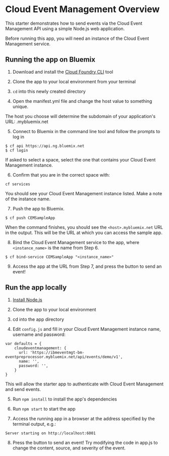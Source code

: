 # Cloud Event Management Overview
This starter demonstrates how to send events via the Cloud Event Management API using a simple Node.js web application. 

Before running this app, you will need an instance of the Cloud Event Management service. 


## Running the app on Bluemix

1. Download and install the [Cloud Foundry CLI][cloud_foundry_url] tool

2. Clone the app to your local environment from your terminal 

3. `cd` into this newly created directory

4. Open the manifest.yml file and change the host value to something unique.

The host you choose will determine the subdomain of your application's URL: <host>.mybluemix.net

5. Connect to Bluemix in the command line tool and follow the prompts to log in

  ```
  $ cf api https://api.ng.bluemix.net
  $ cf login
  ```

  If asked to select a space, select the one that contains your Cloud Event Management instance.

6. Confirm that you are in the correct space with:

  ```
  cf services
  ```

  You should see your Cloud Event Management instance listed.  Make a note of the instance name.

7. Push the app to Bluemix.

  ```
  $ cf push CEMSampleApp
  ```

  When the command finishes, you should see the `<host>.mybluemix.net` URL in the output.  This will be the URL at which you can access the sample app.

8. Bind the Cloud Event Management service to the app, where `<instance_name>` is the name from Step 6.
  ```
  $ cf bind-service CEMSampleApp "<instance_name>"
  ```

9. Access the app at the URL from Step 7, and press the button to send an event!


## Run the app locally

1. [Install Node.js][install_node_url]

2. Clone the app to your local environment 

3. cd into the app directory

4. Edit `config.js` and fill in your Cloud Event Management instance name, username and password:

  ```
var defaults = {
      cloudeventmanagement: {
        url: 'https://ibmeventmgt-bm-eventpreprocessor.mybluemix.net/api/events/demo/v1',
        name: '',
        password: '',
      }
}
  ```
  This will allow the starter app to authenticate with Cloud Event Management and send events.

5. Run `npm install` to install the app's dependencies

6. Run `npm start` to start the app

7. Access the running app in a browser at the address specified by the terminal output, e.g.:
  ```
  Server starting on http://localhost:6001
  ```

8. Press the button to send an event!  Try modifying the code in app.js to change the content, source, and severity of the event.

[install_node_url]: https://nodejs.org/en/download/
[cloud_foundry_url]: https://github.com/cloudfoundry/cli

